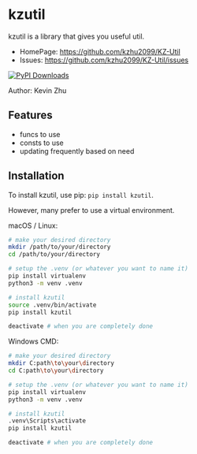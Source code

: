 # kzutil

kzutil is a library that gives you useful util.

- HomePage: https://github.com/kzhu2099/KZ-Util
- Issues: https://github.com/kzhu2099/KZ-Util/issues

[![PyPI Downloads](https://static.pepy.tech/badge/kzutil)](https://pepy.tech/projects/kzutil)

Author: Kevin Zhu

## Features

- funcs to use
- consts to use
- updating frequently based on need

## Installation

To install kzutil, use pip: ```pip install kzutil```.

However, many prefer to use a virtual environment.

macOS / Linux:

```sh
# make your desired directory
mkdir /path/to/your/directory
cd /path/to/your/directory

# setup the .venv (or whatever you want to name it)
pip install virtualenv
python3 -m venv .venv

# install kzutil
source .venv/bin/activate
pip install kzutil

deactivate # when you are completely done
```

Windows CMD:

```sh
# make your desired directory
mkdir C:path\to\your\directory
cd C:path\to\your\directory

# setup the .venv (or whatever you want to name it)
pip install virtualenv
python3 -m venv .venv

# install kzutil
.venv\Scripts\activate
pip install kzutil

deactivate # when you are completely done
```